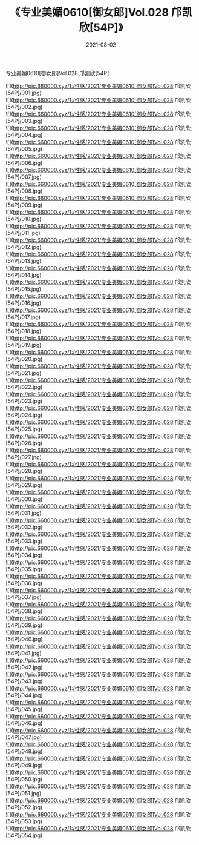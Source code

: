 ﻿---
layout: post
title:  《专业美媚0610[御女郎]Vol.028 邝凯欣[54P]》
date:   2021-08-02
img: http://pic.660000.xyz/1:/性感/2021/专业美媚0610[御女郎]Vol.028 邝凯欣[54P]/000.jpg
categories: [美女, 清纯, 唯美]
---

专业美媚0610[御女郎]Vol.028 邝凯欣[54P]

  ![](http://pic.660000.xyz/1:/性感/2021/专业美媚0610[御女郎]Vol.028 邝凯欣[54P]/001.jpg) <br> ![](http://pic.660000.xyz/1:/性感/2021/专业美媚0610[御女郎]Vol.028 邝凯欣[54P]/002.jpg) <br> ![](http://pic.660000.xyz/1:/性感/2021/专业美媚0610[御女郎]Vol.028 邝凯欣[54P]/003.jpg) <br> ![](http://pic.660000.xyz/1:/性感/2021/专业美媚0610[御女郎]Vol.028 邝凯欣[54P]/004.jpg) <br> ![](http://pic.660000.xyz/1:/性感/2021/专业美媚0610[御女郎]Vol.028 邝凯欣[54P]/005.jpg) <br> ![](http://pic.660000.xyz/1:/性感/2021/专业美媚0610[御女郎]Vol.028 邝凯欣[54P]/006.jpg) <br> ![](http://pic.660000.xyz/1:/性感/2021/专业美媚0610[御女郎]Vol.028 邝凯欣[54P]/007.jpg) <br> ![](http://pic.660000.xyz/1:/性感/2021/专业美媚0610[御女郎]Vol.028 邝凯欣[54P]/008.jpg) <br> ![](http://pic.660000.xyz/1:/性感/2021/专业美媚0610[御女郎]Vol.028 邝凯欣[54P]/009.jpg) <br> ![](http://pic.660000.xyz/1:/性感/2021/专业美媚0610[御女郎]Vol.028 邝凯欣[54P]/010.jpg) <br> ![](http://pic.660000.xyz/1:/性感/2021/专业美媚0610[御女郎]Vol.028 邝凯欣[54P]/011.jpg) <br> ![](http://pic.660000.xyz/1:/性感/2021/专业美媚0610[御女郎]Vol.028 邝凯欣[54P]/012.jpg) <br> ![](http://pic.660000.xyz/1:/性感/2021/专业美媚0610[御女郎]Vol.028 邝凯欣[54P]/013.jpg) <br> ![](http://pic.660000.xyz/1:/性感/2021/专业美媚0610[御女郎]Vol.028 邝凯欣[54P]/014.jpg) <br> ![](http://pic.660000.xyz/1:/性感/2021/专业美媚0610[御女郎]Vol.028 邝凯欣[54P]/015.jpg) <br> ![](http://pic.660000.xyz/1:/性感/2021/专业美媚0610[御女郎]Vol.028 邝凯欣[54P]/016.jpg) <br> ![](http://pic.660000.xyz/1:/性感/2021/专业美媚0610[御女郎]Vol.028 邝凯欣[54P]/017.jpg) <br> ![](http://pic.660000.xyz/1:/性感/2021/专业美媚0610[御女郎]Vol.028 邝凯欣[54P]/018.jpg) <br> ![](http://pic.660000.xyz/1:/性感/2021/专业美媚0610[御女郎]Vol.028 邝凯欣[54P]/019.jpg) <br> ![](http://pic.660000.xyz/1:/性感/2021/专业美媚0610[御女郎]Vol.028 邝凯欣[54P]/020.jpg) <br> ![](http://pic.660000.xyz/1:/性感/2021/专业美媚0610[御女郎]Vol.028 邝凯欣[54P]/021.jpg) <br> ![](http://pic.660000.xyz/1:/性感/2021/专业美媚0610[御女郎]Vol.028 邝凯欣[54P]/022.jpg) <br> ![](http://pic.660000.xyz/1:/性感/2021/专业美媚0610[御女郎]Vol.028 邝凯欣[54P]/023.jpg) <br> ![](http://pic.660000.xyz/1:/性感/2021/专业美媚0610[御女郎]Vol.028 邝凯欣[54P]/024.jpg) <br> ![](http://pic.660000.xyz/1:/性感/2021/专业美媚0610[御女郎]Vol.028 邝凯欣[54P]/025.jpg) <br> ![](http://pic.660000.xyz/1:/性感/2021/专业美媚0610[御女郎]Vol.028 邝凯欣[54P]/026.jpg) <br> ![](http://pic.660000.xyz/1:/性感/2021/专业美媚0610[御女郎]Vol.028 邝凯欣[54P]/027.jpg) <br> ![](http://pic.660000.xyz/1:/性感/2021/专业美媚0610[御女郎]Vol.028 邝凯欣[54P]/028.jpg) <br> ![](http://pic.660000.xyz/1:/性感/2021/专业美媚0610[御女郎]Vol.028 邝凯欣[54P]/029.jpg) <br> ![](http://pic.660000.xyz/1:/性感/2021/专业美媚0610[御女郎]Vol.028 邝凯欣[54P]/030.jpg) <br> ![](http://pic.660000.xyz/1:/性感/2021/专业美媚0610[御女郎]Vol.028 邝凯欣[54P]/031.jpg) <br> ![](http://pic.660000.xyz/1:/性感/2021/专业美媚0610[御女郎]Vol.028 邝凯欣[54P]/032.jpg) <br> ![](http://pic.660000.xyz/1:/性感/2021/专业美媚0610[御女郎]Vol.028 邝凯欣[54P]/033.jpg) <br> ![](http://pic.660000.xyz/1:/性感/2021/专业美媚0610[御女郎]Vol.028 邝凯欣[54P]/034.jpg) <br> ![](http://pic.660000.xyz/1:/性感/2021/专业美媚0610[御女郎]Vol.028 邝凯欣[54P]/035.jpg) <br> ![](http://pic.660000.xyz/1:/性感/2021/专业美媚0610[御女郎]Vol.028 邝凯欣[54P]/036.jpg) <br> ![](http://pic.660000.xyz/1:/性感/2021/专业美媚0610[御女郎]Vol.028 邝凯欣[54P]/037.jpg) <br> ![](http://pic.660000.xyz/1:/性感/2021/专业美媚0610[御女郎]Vol.028 邝凯欣[54P]/038.jpg) <br> ![](http://pic.660000.xyz/1:/性感/2021/专业美媚0610[御女郎]Vol.028 邝凯欣[54P]/039.jpg) <br> ![](http://pic.660000.xyz/1:/性感/2021/专业美媚0610[御女郎]Vol.028 邝凯欣[54P]/040.jpg) <br> ![](http://pic.660000.xyz/1:/性感/2021/专业美媚0610[御女郎]Vol.028 邝凯欣[54P]/041.jpg) <br> ![](http://pic.660000.xyz/1:/性感/2021/专业美媚0610[御女郎]Vol.028 邝凯欣[54P]/042.jpg) <br> ![](http://pic.660000.xyz/1:/性感/2021/专业美媚0610[御女郎]Vol.028 邝凯欣[54P]/043.jpg) <br> ![](http://pic.660000.xyz/1:/性感/2021/专业美媚0610[御女郎]Vol.028 邝凯欣[54P]/044.jpg) <br> ![](http://pic.660000.xyz/1:/性感/2021/专业美媚0610[御女郎]Vol.028 邝凯欣[54P]/045.jpg) <br> ![](http://pic.660000.xyz/1:/性感/2021/专业美媚0610[御女郎]Vol.028 邝凯欣[54P]/046.jpg) <br> ![](http://pic.660000.xyz/1:/性感/2021/专业美媚0610[御女郎]Vol.028 邝凯欣[54P]/047.jpg) <br> ![](http://pic.660000.xyz/1:/性感/2021/专业美媚0610[御女郎]Vol.028 邝凯欣[54P]/048.jpg) <br> ![](http://pic.660000.xyz/1:/性感/2021/专业美媚0610[御女郎]Vol.028 邝凯欣[54P]/049.jpg) <br> ![](http://pic.660000.xyz/1:/性感/2021/专业美媚0610[御女郎]Vol.028 邝凯欣[54P]/050.jpg) <br> ![](http://pic.660000.xyz/1:/性感/2021/专业美媚0610[御女郎]Vol.028 邝凯欣[54P]/051.jpg) <br> ![](http://pic.660000.xyz/1:/性感/2021/专业美媚0610[御女郎]Vol.028 邝凯欣[54P]/052.jpg) <br> ![](http://pic.660000.xyz/1:/性感/2021/专业美媚0610[御女郎]Vol.028 邝凯欣[54P]/053.jpg) <br> ![](http://pic.660000.xyz/1:/性感/2021/专业美媚0610[御女郎]Vol.028 邝凯欣[54P]/054.jpg) <br>